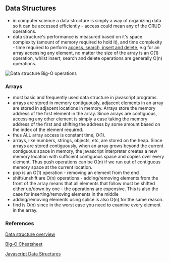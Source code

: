 ## Data Structures
 * in computer science a data structure is simply a way of organizing data so it can be accessed efficiently - access could mean any of the CRUD operations.
 * data structure's performance is measured based on it's space complexity (amount of memory required to hold it), and time complexity - time required to perform [access, search, insert and delete](http://bigocheatsheet.com/), e.g for an array accessing any element, no matter the size of the array is an O(1) operation, whilst insert, search and delete operations are generally O(n) operations.
 
 ![Data structure Big-O operations](/home/theboymo/WORK/WEBDEV/COMPUTER-SCIENCE-101/01-Algorithms/rithm-school/03-data-structures/big-o.png)

### Arrays
 * most basic and frequently used data structure in javascript programs.
 * arrays are stored in memory contiguously, adjacent elements in an array are stored in adjacent locations in memory. Arrays store the memory address of the first element in the array. Since arrays are contiguous, accessing any other element is simply a case taking the memory address of the first and shifting the address by some amount based on the index of the element required.
 * thus ALL array access is constant time, O(1).
 * arrays, like numbers, strings, objects, etc, are stored on the heap. Since arrays are stored contiguously, when an array grows beyond the current contiguous space in memory, the javascript interpreter creates a new memory location with sufficient contiguous space and copies over every element. Thus push operations can be O(n) if we run out of contiguous memory space at the current location.
 * pop is an O(1) operation - removing an element from the end
 * shift/unshift are O(n) operations - adding/removing elements from the front of the array means that all elements that follow must be shifted either up/down by one - the operations are expensive. This is also the case for inserting/removing elements in the middle
 * adding/removing elements using splice is also O(n) for the same reason.
 * find is O(n) since in the worst case you need to examine every element in the array.


### References
[Data structure overview](http://blog.benoitvallon.com/data-structures-in-javascript/data-structures-in-javascript/)

[Big-O Cheatsheet](http://bigocheatsheet.com/)

[Javascript Data Structures](https://github.com/loiane/javascript-datastructures-algorithms)